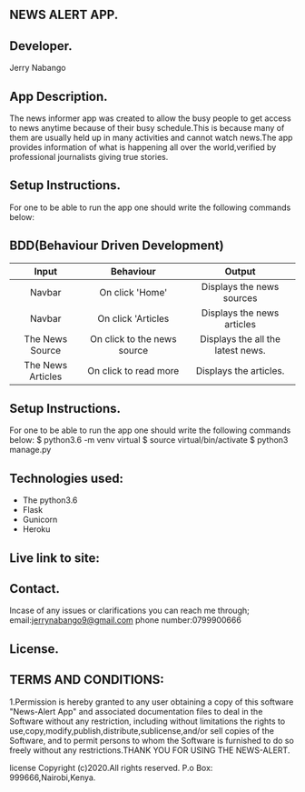 ## NEWS ALERT APP.

## Developer.
Jerry Nabango

## App Description.
The news informer app was created to allow the busy people to get access to news anytime because of their busy schedule.This is because many of them are usually held up in many activities and cannot watch news.The app provides information of what is happening all over the world,verified by professional journalists giving true stories.

## Setup Instructions.
For one to be able to run the app one should write the following commands below:


## BDD(Behaviour Driven Development)

|Input            |  Behaviour             |       Output       |
| :----------------------:|:---------------:|:------------:|
|Navbar       | On click 'Home' |Displays the news sources
| Navbar| On click 'Articles | Displays the news articles
|The News Source|On click to the news source| Displays the all the latest news.
|The News Articles| On click to read more| Displays the articles.

## Setup Instructions.
For one to be able to run the app one should write the following commands below:
 $ python3.6 -m venv virtual
 $ source virtual/bin/activate
 $ python3 manage.py

## Technologies used:
* The python3.6
* Flask
* Gunicorn
* Heroku


## Live link to site:

## Contact.
Incase of any issues or clarifications you can reach me through;
      email:jerrynabango9@gmail.com
      phone number:0799900666

 ## License.
  ## TERMS AND CONDITIONS:
  1.Permission is hereby granted to any user obtaining a copy
of this software "News-Alert App" and associated documentation files to deal
in the Software without any restriction, including without limitations the rights
to use,copy,modify,publish,distribute,sublicense,and/or sell
copies of the Software, and to permit persons to whom the Software is
furnished to do so freely without any restrictions.THANK YOU FOR USING THE NEWS-ALERT.

   license Copyright (c)2020.All rights reserved.
    P.o Box: 999666,Nairobi,Kenya.
